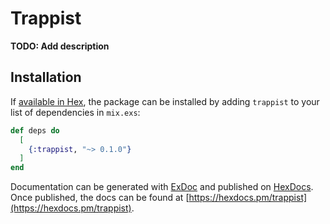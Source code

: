 # Trappist

**TODO: Add description**

## Installation

If [available in Hex](https://hex.pm/docs/publish), the package can be installed
by adding `trappist` to your list of dependencies in `mix.exs`:

```elixir
def deps do
  [
    {:trappist, "~> 0.1.0"}
  ]
end
```

Documentation can be generated with [ExDoc](https://github.com/elixir-lang/ex_doc)
and published on [HexDocs](https://hexdocs.pm). Once published, the docs can
be found at [https://hexdocs.pm/trappist](https://hexdocs.pm/trappist).

